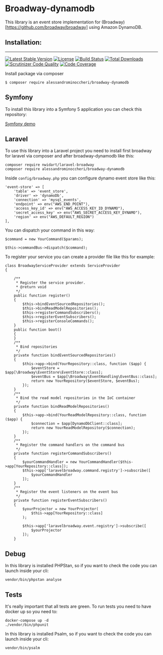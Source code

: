 # Broadway-dynamodb

This library is an event store implementation for (Broadway)[https://github.com/broadway/broadway] using Amazon DynamoDB.

## Installation:
-------------

[![Latest Stable Version](https://poser.pugx.org/alessandrominoccheri/broadway-dynamodb/v)](//packagist.org/packages/alessandrominoccheri/broadway-dynamodb)
[![License](https://poser.pugx.org/alessandrominoccheri/broadway-dynamodb/license)](//packagist.org/packages/alessandrominoccheri/broadway-dynamodb)
[![Build Status](https://github.com/alessandrominoccheri/broadway-dynamodb/workflows/CI/badge.svg)](https://github.com/alessandrominoccheri/broadway-dynamodb/workflows/CI/badge.svg)
[![Total Downloads](https://poser.pugx.org/alessandrominoccheri/broadway-dynamodb/downloads)](//packagist.org/packages/alessandrominoccheri/broadway-dynamodb)
[![Scrutinizer Code Quality](https://scrutinizer-ci.com/g/AlessandroMinoccheri/broadway-dynamodb/badges/quality-score.png?b=master)](https://scrutinizer-ci.com/g/AlessandroMinoccheri/broadway-dynamodb/?branch=master)
[![Code Coverage](https://scrutinizer-ci.com/g/AlessandroMinoccheri/broadway-dynamodb/badges/coverage.png?b=master)](https://scrutinizer-ci.com/g/AlessandroMinoccheri/broadway-dynamodb/?branch=master)

Install package via composer

```
$ composer require alessandrominoccheri/broadway-dynamodb
```

## Symfony

To install this library into a Symfony 5 application you can check this repository:

[Symfony demo](https://github.com/AlessandroMinoccheri/broadway-dynamodb-demo)

## Laravel

To use this library into a Laravel project you need to install first broadway for laravel via composer and after broadway-dynamodb like this:

```
composer require nwidart/laravel-broadway
composer require alessandrominoccheri/broadway-dynamodb
```

Inside ```config/broadway.php``` you can configure dynamo event store like this:

```
'event-store' => [
    'table' => 'event_store',
    'driver' => 'dynamoDb',
    'connection' => 'mysql_events',
    'endpoint' => env("AWS_END_POINT"),
    'access_key_id' => env("AWS_ACCESS_KEY_ID_DYNAMO"),
    'secret_access_key' => env("AWS_SECRET_ACCESS_KEY_DYNAMO"),
    'region' => env("AWS_DEFAULT_REGION")
],
```

You can dispatch your command in this way:

```
$command = new YourCommand($params);

$this->commandBus->dispatch($command);
```
 
To register your service you can create a provider file like this for example:

```
class BroadwayServiceProvider extends ServiceProvider
{

    /**
     * Register the service provider.
     * @return void
     */
    public function register()
    {
        $this->bindEventSourcedRepositories();
        $this->bindReadModelRepositories();
        $this->registerCommandSubscribers();
        $this->registerEventSubscribers();
        $this->registerConsoleCommands();
    }
    public function boot()
    {
    }
    /**
     * Bind repositories
     */
    private function bindEventSourcedRepositories()
    {
        $this->app->bind(YourRepository::class, function ($app) {
            $eventStore = $app[\Broadway\EventStore\EventStore::class];
            $eventBus = $app[\Broadway\EventHandling\EventBus::class];
            return new YourRepository($eventStore, $eventBus);
        });
    }
    /**
     * Bind the read model repositories in the IoC container
     */
    private function bindReadModelRepositories()
    {
        $this->app->bind(YourReadModelRepository::class, function ($app) {
            $connection = $app[DynamoDbClient::class];
            return new YourReadModelRepository($connection);
        });
    }
    /**
     * Register the command handlers on the command bus
     */
    private function registerCommandSubscribers()
    {
        $yourCommandHandler = new YourCommandHandler($this->app[YourRepository::class]);
        $this->app['laravelbroadway.command.registry']->subscribe([
            $yourCommandHandler
        ]);
    }
    /**
     * Register the event listeners on the event bus
     */
    private function registerEventSubscribers()
    {
        $yourProjector = new YourProjector(
            $this->app[YourRepository::class]
        );

        $this->app['laravelbroadway.event.registry']->subscribe([
            $yourProjector
        ]);
    }
```

## Debug

In this library is installed PHPStan, so if you want to check the code you can launch inside your cli:

```
vendor/bin/phpstan analyse 
```

## Tests

It's really important that all tests are green. To run tests you need to have docker up so you need to:

```
docker-compose up -d
./vendor/bin/phpunit
```

In this library is installed Psalm, so if you want to check the code you can launch inside your cli:

```
vendor/bin/psalm
```


